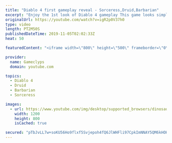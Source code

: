 ```yaml
---
title: "Diablo 4 first gameplay reveal - Sorceress,Druid,Barbarian"
excerpt: "Enjoy the 1st look of Diablo 4 gameplay This game looks simply amazing lets hope Blizzard can finally deliver a true successor to ..."
originalUrl: https://youtube.com/watch?v=igR2p0V37h0
type: video
length: PT2M50S
publishedDateTime: 2019-11-05T02:02:33Z
heat: 50

featuredContent: "<iframe width=\"800\" height=\"500\" frameborder=\"0\" src=\"https://www.youtube.com/embed/igR2p0V37h0\" allow=\"accelerometer; autoplay; encrypted-media; gyroscope; picture-in-picture\" allowfullscreen></iframe>"

provider:
  name: Gameclyps
  domain: youtube.com

topics:
  - Diablo 4
  - Druid
  - Barbarian
  - Sorceress

images:
  - url: https://www.youtube.com/img/desktop/supported_browsers/dinosaur.png
    width: 1200
    height: 800
    isCached: true

secured: "pTbJvLL7w+soKU56Ho9flxf5Svjepoh4fQ6JlWHFli97CpkImNNAY5QM6kHOHyhNgrKn+ecbEAV0WnVox/G6/hD6oScHIgztHyMRUvtVhphOBwy83x0ePMXK8v5IpR9etMzVsNM9cW0jwmpQ9u7YIzP40K3OBtaSlZVSieiz4KZHUU2wgN0KyTXq+J7zYsHQTZxqvIDDa0l+KNbIk0t0knsRqsCQJcT2ELu5Cfw1AxmlRTn61dudYVG2ff5VOgfOZcoTImHuyRHLV9kTCCsKgcCyN5/RUjgjTdiTG8XV/M+A8NoncjFqwMOXp1snhHTatYccIIQcuBt1On1+t+qoCdAiCHcyk8Ov64a9I6FFLMsOQYWJgIsaO72UEcPruWDJ8SzsqOwvyuzdiVlc3VoyML/c/wqqiCKwu1PNI/tfcq0=;fMTdHbieCEGEa09Zx31kRA=="
---
```


